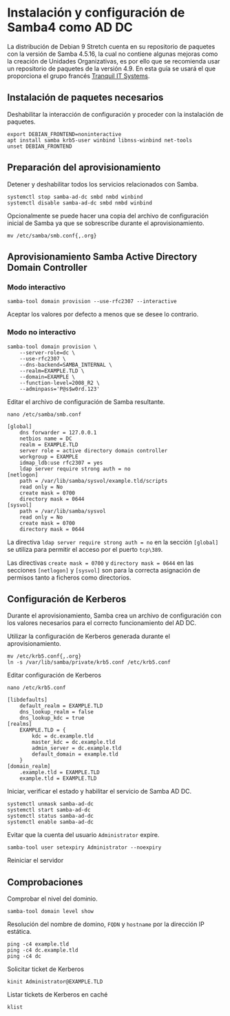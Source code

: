 # Instalación y configuración de Samba4 como AD DC

La distribución de Debian 9 Stretch cuenta en su repositorio de paquetes con la versión de Samba 4.5.16, la cual no contiene algunas mejoras como la creación de Unidades Organizativas, es por ello que se recomienda usar un repositorio de paquetes de la versión 4.9. En esta guía se usará el que proporciona el grupo francés [Tranquil IT Systems](http://samba.tranquil.it/debian/).

## Instalación de paquetes necesarios

Deshabilitar la interacción de configuración y proceder con la instalación de paquetes.

```
export DEBIAN_FRONTEND=noninteractive
apt install samba krb5-user winbind libnss-winbind net-tools
unset DEBIAN_FRONTEND
```

## Preparación del aprovisionamiento

Detener y deshabilitar todos los servicios relacionados con Samba.

```
systemctl stop samba-ad-dc smbd nmbd winbind
systemctl disable samba-ad-dc smbd nmbd winbind
```

Opcionalmente se puede hacer una copia del archivo de configuración inicial de Samba ya que se sobrescribe durante el aprovisionamiento.

```
mv /etc/samba/smb.conf{,.org}
```

## Aprovisionamiento Samba Active Directory Domain Controller

### Modo interactivo

```
samba-tool domain provision --use-rfc2307 --interactive
```

Aceptar los valores por defecto a menos que se desee lo contrario.

### Modo no interactivo

```
samba-tool domain provision \
    --server-role=dc \
    --use-rfc2307 \
    --dns-backend=SAMBA_INTERNAL \
    --realm=EXAMPLE.TLD \
    --domain=EXAMPLE \
    --function-level=2008_R2 \
    --adminpass='P@s$w0rd.123'
```

Editar el archivo de configuración de Samba resultante.

`nano /etc/samba/smb.conf`

```
[global]
    dns forwarder = 127.0.0.1
    netbios name = DC
    realm = EXAMPLE.TLD
    server role = active directory domain controller
    workgroup = EXAMPLE
    idmap_ldb:use rfc2307 = yes
    ldap server require strong auth = no
[netlogon]
    path = /var/lib/samba/sysvol/example.tld/scripts
    read only = No
    create mask = 0700
    directory mask = 0644
[sysvol]
    path = /var/lib/samba/sysvol
    read only = No
    create mask = 0700
    directory mask = 0644
```
La directiva `ldap server require strong auth = no` en la sección `[global]` se utiliza para permitir el acceso por el puerto `tcp\389`.

Las directivas `create mask = 0700` y `directory mask = 0644` en las secciones `[netlogon]` y `[sysvol]` son para la correcta asignación de permisos tanto a ficheros como directorios.

## Configuración de Kerberos

Durante el aprovisionamiento, Samba crea un archivo de configuración con los valores necesarios para el correcto funcionamiento del AD DC.

Utilizar la configuración de Kerberos generada durante el aprovisionamiento.

```
mv /etc/krb5.conf{,.org}
ln -s /var/lib/samba/private/krb5.conf /etc/krb5.conf
```

Editar configuración de Kerberos

`nano /etc/krb5.conf`

```
[libdefaults]
    default_realm = EXAMPLE.TLD
    dns_lookup_realm = false
    dns_lookup_kdc = true
[realms]
    EXAMPLE.TLD = {
        kdc = dc.example.tld
        master_kdc = dc.example.tld
        admin_server = dc.example.tld
        default_domain = example.tld
    }
[domain_realm]
    .example.tld = EXAMPLE.TLD
    example.tld = EXAMPLE.TLD
```

Iniciar, verificar el estado y habilitar el servicio de Samba AD DC.

```
systemctl unmask samba-ad-dc
systemctl start samba-ad-dc
systemctl status samba-ad-dc
systemctl enable samba-ad-dc
```

Evitar que la cuenta del usuario `Administrator` expire.

```
samba-tool user setexpiry Administrator --noexpiry
```

Reiniciar el servidor

## Comprobaciones

Comprobar el nivel del dominio.

```
samba-tool domain level show
```

Resolución del nombre de domino, `FQDN` y `hostname` por la dirección IP estática.

```
ping -c4 example.tld
ping -c4 dc.example.tld
ping -c4 dc
```

Solicitar ticket de Kerberos

```
kinit Administrator@EXAMPLE.TLD
```

Listar tickets de Kerberos en caché

```
klist
```
